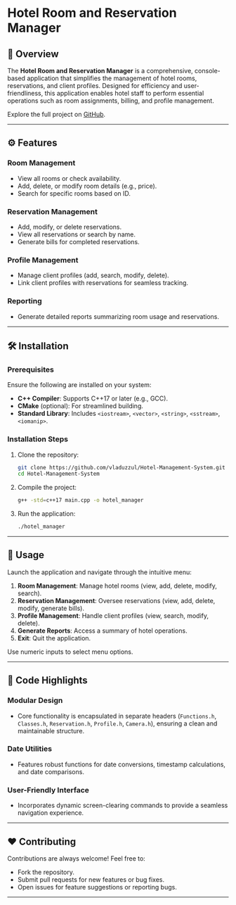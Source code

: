 # Hotel Room and Reservation Manager

## 🏨 Overview

The **Hotel Room and Reservation Manager** is a comprehensive, console-based application that simplifies the management of hotel rooms, reservations, and client profiles. Designed for efficiency and user-friendliness, this application enables hotel staff to perform essential operations such as room assignments, billing, and profile management.

Explore the full project on [GitHub](https://github.com/vladuzzul/Hotel-Management-System).

---

## ⚙️ Features

### Room Management
- View all rooms or check availability.
- Add, delete, or modify room details (e.g., price).
- Search for specific rooms based on ID.

### Reservation Management
- Add, modify, or delete reservations.
- View all reservations or search by name.
- Generate bills for completed reservations.

### Profile Management
- Manage client profiles (add, search, modify, delete).
- Link client profiles with reservations for seamless tracking.

### Reporting
- Generate detailed reports summarizing room usage and reservations.

---

## 🛠️ Installation

### Prerequisites

Ensure the following are installed on your system:
- **C++ Compiler**: Supports C++17 or later (e.g., GCC).
- **CMake** (optional): For streamlined building.
- **Standard Library**: Includes `<iostream>`, `<vector>`, `<string>`, `<sstream>`, `<iomanip>`.

### Installation Steps

1. Clone the repository:
   ```bash
   git clone https://github.com/vladuzzul/Hotel-Management-System.git
   cd Hotel-Management-System
   ```
2. Compile the project:
   ```bash
   g++ -std=c++17 main.cpp -o hotel_manager
   ```
3. Run the application:
   ```bash
   ./hotel_manager
   ```

---

## 🔄 Usage

Launch the application and navigate through the intuitive menu:

1. **Room Management**: Manage hotel rooms (view, add, delete, modify, search).
2. **Reservation Management**: Oversee reservations (view, add, delete, modify, generate bills).
3. **Profile Management**: Handle client profiles (view, search, modify, delete).
4. **Generate Reports**: Access a summary of hotel operations.
5. **Exit**: Quit the application.

Use numeric inputs to select menu options.

---

## 🔎 Code Highlights

### Modular Design
- Core functionality is encapsulated in separate headers (`Functions.h`, `Classes.h`, `Reservation.h`, `Profile.h`, `Camera.h`), ensuring a clean and maintainable structure.

### Date Utilities
- Features robust functions for date conversions, timestamp calculations, and date comparisons.

### User-Friendly Interface
- Incorporates dynamic screen-clearing commands to provide a seamless navigation experience.

---

## ❤️ Contributing

Contributions are always welcome! Feel free to:
- Fork the repository.
- Submit pull requests for new features or bug fixes.
- Open issues for feature suggestions or reporting bugs.

---
